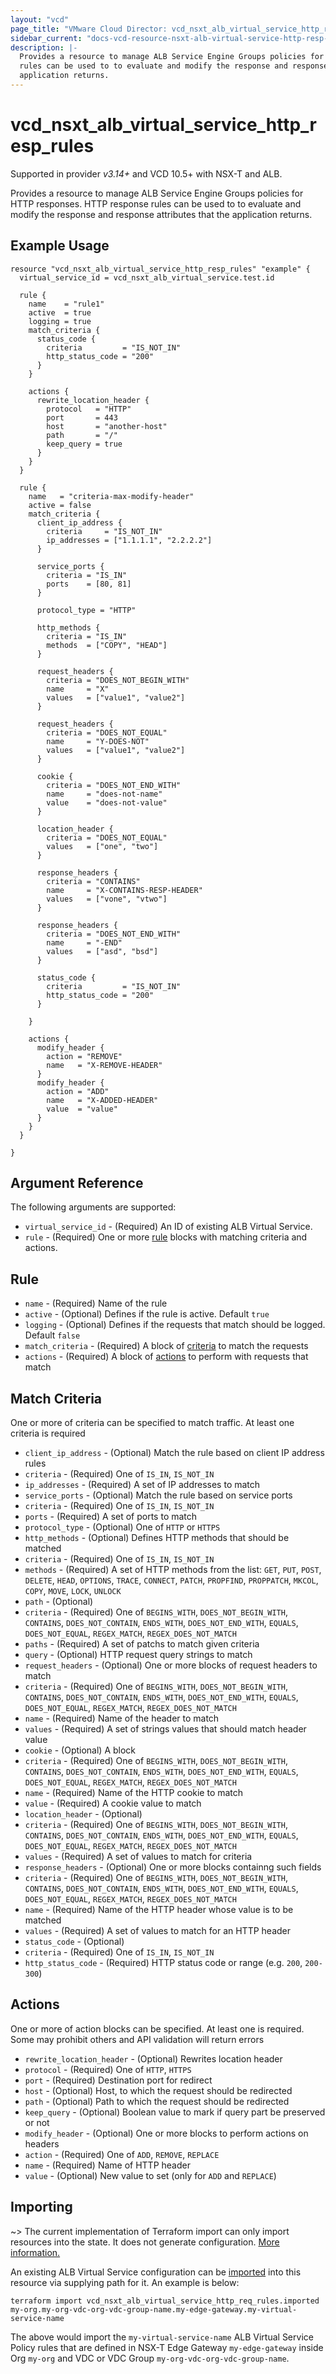 ```yaml
---
layout: "vcd"
page_title: "VMware Cloud Director: vcd_nsxt_alb_virtual_service_http_resp_rules"
sidebar_current: "docs-vcd-resource-nsxt-alb-virtual-service-http-resp-rules"
description: |-
  Provides a resource to manage ALB Service Engine Groups policies for HTTP responses. HTTP response 
  rules can be used to to evaluate and modify the response and response attributes that the
  application returns.
---
```


# vcd\_nsxt\_alb\_virtual\_service\_http\_resp\_rules

Supported in provider *v3.14+* and VCD 10.5+ with NSX-T and ALB.

Provides a resource to manage ALB Service Engine Groups policies for HTTP responses. HTTP response 
rules can be used to to evaluate and modify the response and response attributes that the
application returns.

## Example Usage

```hcl
resource "vcd_nsxt_alb_virtual_service_http_resp_rules" "example" {
  virtual_service_id = vcd_nsxt_alb_virtual_service.test.id

  rule {
    name    = "rule1"
    active  = true
    logging = true
    match_criteria {
      status_code {
        criteria         = "IS_NOT_IN"
        http_status_code = "200"
      }
    }

    actions {
      rewrite_location_header {
        protocol   = "HTTP"
        port       = 443
        host       = "another-host"
        path       = "/"
        keep_query = true
      }
    }
  }

  rule {
    name   = "criteria-max-modify-header"
    active = false
    match_criteria {
      client_ip_address {
        criteria     = "IS_NOT_IN"
        ip_addresses = ["1.1.1.1", "2.2.2.2"]
      }

      service_ports {
        criteria = "IS_IN"
        ports    = [80, 81]
      }

      protocol_type = "HTTP"

      http_methods {
        criteria = "IS_IN"
        methods  = ["COPY", "HEAD"]
      }

      request_headers {
        criteria = "DOES_NOT_BEGIN_WITH"
        name     = "X"
        values   = ["value1", "value2"]
      }

      request_headers {
        criteria = "DOES_NOT_EQUAL"
        name     = "Y-DOES-NOT"
        values   = ["value1", "value2"]
      }

      cookie {
        criteria = "DOES_NOT_END_WITH"
        name     = "does-not-name"
        value    = "does-not-value"
      }

      location_header {
        criteria = "DOES_NOT_EQUAL"
        values   = ["one", "two"]
      }

      response_headers {
        criteria = "CONTAINS"
        name     = "X-CONTAINS-RESP-HEADER"
        values   = ["vone", "vtwo"]
      }

      response_headers {
        criteria = "DOES_NOT_END_WITH"
        name     = "-END"
        values   = ["asd", "bsd"]
      }

      status_code {
        criteria         = "IS_NOT_IN"
        http_status_code = "200"
      }

    }

    actions {
      modify_header {
        action = "REMOVE"
        name   = "X-REMOVE-HEADER"
      }
      modify_header {
        action = "ADD"
        name   = "X-ADDED-HEADER"
        value  = "value"
      }
    }
  }

}
```

## Argument Reference

The following arguments are supported:

* `virtual_service_id` - (Required) An ID of existing ALB Virtual Service.
* `rule` - (Required) One or more [rule](#rule-block) blocks with matching criteria and actions.

<a id="rule-block"></a>
## Rule

* `name` - (Required) Name of the rule
* `active` - (Optional) Defines if the rule is active. Default `true`
* `logging` - (Optional) Defines if the requests that match should be logged. Default `false`
* `match_criteria` - (Required) A block of [criteria](#rule-criteria-block) to match the requests
* `actions` - (Required) A block of [actions](#rule-action-block) to perform with requests that match

<a id="rule-criteria-block"></a>
## Match Criteria

One or more of criteria can be specified to match traffic. At least one criteria is required

* `client_ip_address` - (Optional) Match the rule based on client IP address rules
 * `criteria` - (Required) One of `IS_IN`, `IS_NOT_IN`
 * `ip_addresses` - (Required) A set of IP addresses to match
* `service_ports` - (Optional) Match the rule based on service ports
 * `criteria` - (Required) One of `IS_IN`, `IS_NOT_IN`
 * `ports` - (Required) A set of ports to match
* `protocol_type` - (Optional) One of `HTTP` or `HTTPS`
* `http_methods` - (Optional) Defines HTTP methods that should be matched
 * `criteria` - (Required) One of `IS_IN`, `IS_NOT_IN`
 * `methods` - (Required) A set of HTTP methods from the list: `GET`, `PUT`, `POST`, `DELETE`,
   `HEAD`, `OPTIONS`, `TRACE`, `CONNECT`, `PATCH`, `PROPFIND`, `PROPPATCH`, `MKCOL`, `COPY`, `MOVE`,
   `LOCK`, `UNLOCK`
* `path` - (Optional) 
 * `criteria` - (Required) One of `BEGINS_WITH`, `DOES_NOT_BEGIN_WITH`, `CONTAINS`,
   `DOES_NOT_CONTAIN`, `ENDS_WITH`, `DOES_NOT_END_WITH`, `EQUALS`, `DOES_NOT_EQUAL`, `REGEX_MATCH`,
   `REGEX_DOES_NOT_MATCH`
 * `paths` - (Required) A set of patchs to match given criteria
* `query` - (Optional) HTTP request query strings to match
* `request_headers` - (Optional) One or more blocks of request headers to match
 * `criteria` - (Required) One of `BEGINS_WITH`, `DOES_NOT_BEGIN_WITH`, `CONTAINS`,
   `DOES_NOT_CONTAIN`, `ENDS_WITH`, `DOES_NOT_END_WITH`, `EQUALS`, `DOES_NOT_EQUAL`, `REGEX_MATCH`,
   `REGEX_DOES_NOT_MATCH`
 * `name` - (Required) Name of the header to match
 * `values` - (Required) A set of strings values that should match header value
* `cookie` - (Optional) A block 
 * `criteria` - (Required) One of `BEGINS_WITH`, `DOES_NOT_BEGIN_WITH`, `CONTAINS`,
   `DOES_NOT_CONTAIN`, `ENDS_WITH`, `DOES_NOT_END_WITH`, `EQUALS`, `DOES_NOT_EQUAL`, `REGEX_MATCH`,
   `REGEX_DOES_NOT_MATCH`
 * `name` - (Required) Name of the HTTP cookie to match
 * `value` - (Required) A cookie value to match
* `location_header` - (Optional) 
 * `criteria` - (Required) One of `BEGINS_WITH`, `DOES_NOT_BEGIN_WITH`, `CONTAINS`,
   `DOES_NOT_CONTAIN`, `ENDS_WITH`, `DOES_NOT_END_WITH`, `EQUALS`, `DOES_NOT_EQUAL`, `REGEX_MATCH`,
   `REGEX_DOES_NOT_MATCH`
 * `values` - (Required) A set of values to match for criteria
* `response_headers` - (Optional) One or more blocks containng such fields
 * `criteria` - (Required) One of `BEGINS_WITH`, `DOES_NOT_BEGIN_WITH`, `CONTAINS`,
   `DOES_NOT_CONTAIN`, `ENDS_WITH`, `DOES_NOT_END_WITH`, `EQUALS`, `DOES_NOT_EQUAL`, `REGEX_MATCH`,
   `REGEX_DOES_NOT_MATCH`
 * `name` - (Required) Name of the HTTP header whose value is to be matched
 * `values` - (Required) A set of values to match for an HTTP header
* `status_code` - (Optional) 
 * `criteria` - (Required) One of `IS_IN`, `IS_NOT_IN`
 * `http_status_code` - (Required) HTTP status code or range (e.g. `200`, `200-300`)

<a id="rule-action-block"></a>
## Actions

One or more of action blocks can be specified. At least one is required. Some may prohibit others
and API validation will return errors

* `rewrite_location_header` - (Optional) Rewrites location header
 * `protocol` - (Required) One of `HTTP`, `HTTPS`
 * `port` - (Required) Destination port for redirect
 * `host` - (Optional) Host, to which the request should be redirected
 * `path` - (Optional) Path to which the request should be redirected
 * `keep_query` - (Optional) Boolean value to mark if query part be preserved or not
* `modify_header` - (Optional) One or more blocks to perform actions on headers
 * `action` - (Required) One of `ADD`, `REMOVE`, `REPLACE`
 * `name` - (Required) Name of HTTP header
 * `value` - (Optional) New value to set (only for `ADD` and `REPLACE`)

## Importing

~> The current implementation of Terraform import can only import resources into the state.
It does not generate configuration. [More information.](https://www.terraform.io/docs/import/)

An existing ALB Virtual Service configuration can be [imported][docs-import] into this resource
via supplying path for it. An example is below:

[docs-import]: https://www.terraform.io/docs/import/

```
terraform import vcd_nsxt_alb_virtual_service_http_req_rules.imported my-org.my-org-vdc-org-vdc-group-name.my-edge-gateway.my-virtual-service-name
```

The above would import the `my-virtual-service-name` ALB Virtual Service Policy rules that are
defined in NSX-T Edge Gateway `my-edge-gateway` inside Org `my-org` and VDC or VDC Group
`my-org-vdc-org-vdc-group-name`.
